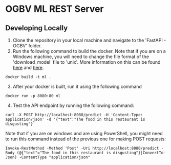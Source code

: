 # OGBV ML REST Server

## Developing Locally

1. Clone the repository in your local machine and navigate to the 'FastAPI - OGBV' folder.
2. Run the following command to build the docker. Note that if you are on a Windows machine, you will need to change the file format of the 'download_model' file to 'unix'. More information on this can be found [here](https://tanutaran.medium.com/solving-git-lf-will-be-replaced-by-crlf-7ca84eb0aad4) and [here](https://stackoverflow.com/questions/19425857/env-python-r-no-such-file-or-directory).

```
docker build -t ml .
```
3. After your docker is built, run it using the following command
```
docker run -p 8080:80 ml
```

4. Test the API endpoint by running the following command:

```
curl -X POST http://localhost:8080/predict -H 'Content-Type: application/json' -d '{"text":"The food in this restaurant is disgusting"}'
```
Note that if you are on windows and are using PowerShell, you might need to run this command instead of the previous one for making POST requests:
```
Invoke-RestMethod -Method 'Post' -Uri http://localhost:8080/predict -Body (@{"text"="The food in this restaurant is disgusting"}|ConvertTo-Json) -ContentType "application/json"
```
